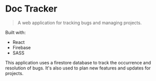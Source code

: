 # Doc Tracker

> A web application for tracking bugs and managing projects.

Built with:

* React
* Firebase
* SASS

This application uses a firestore database to track the occurrence and resolution of bugs. It's also used to plan new features and updates for projects.
